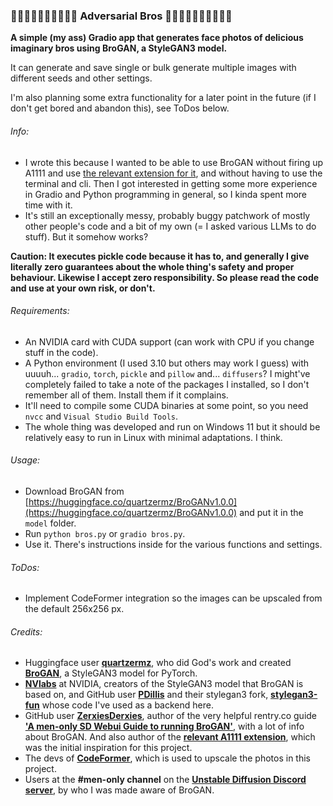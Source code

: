 ### 👨🏻👨🏼👨🏽👨🏾👨🏿 Adversarial Bros 👨🏿👨🏾👨🏽👨🏼👨🏻

**A simple (my ass) Gradio app that generates face photos of delicious imaginary bros using BroGAN, a StyleGAN3 model.**

It can generate and save single or bulk generate multiple images with different seeds and other settings.

I'm also planning some extra functionality for a later point in the future (if I don't get bored and abandon this), see ToDos below.

###### Info:

* I wrote this because I wanted to be able to use BroGAN without firing up A1111 and use [the relevant extension for it](https://github.com/zerxiesderxies/sd-webui-gan-generator/), and without having to use the terminal and cli. Then I got interested in getting some more experience in Gradio and Python programming in general, so I kinda spent more time with it.
* It's still an exceptionally messy, probably buggy patchwork of mostly other people's code and a bit of my own (= I asked various LLMs to do stuff). But it somehow works?

**Caution: It executes pickle code because it has to, and generally I give literally zero guarantees about the whole thing's safety and proper behaviour. Likewise I accept zero responsibility. So please read the code and use at your own risk, or don't.**

###### Requirements:

* An NVIDIA card with CUDA support (can work with CPU if you change stuff in the code).
* A Python environment (I used 3.10 but others may work I guess) with uuuuh... `gradio`, `torch`, `pickle` and `pillow` and... `diffusers`? I might've completely failed to take a note of the packages I installed, so I don't remember all of them. Install them if it complains.
* It'll need to compile some CUDA binaries at some point, so you need `nvcc` and `Visual Studio Build Tools`.
* The whole thing was developed and run on Windows 11 but it should be relatively easy to run in Linux with minimal adaptations. I think.

###### Usage:

* Download BroGAN from [https://huggingface.co/quartzermz/BroGANv1.0.0](https://huggingface.co/quartzermz/BroGANv1.0.0) and put it in the `model` folder.
* Run `python bros.py` or `gradio bros.py`.
* Use it. There's instructions inside for the various functions and settings.

###### ToDos:

* Implement CodeFormer integration so the images can be upscaled from the default 256x256 px.

###### Credits:

- Huggingface user [**quartzermz**](https://huggingface.co/quartzermz), who did God's work and created [**BroGAN**](https://huggingface.co/quartzermz/BroGANv1.0.0), a StyleGAN3 model for PyTorch.
- [**NVlabs**](https://github.com/NVlabs/stylegan3) at NVIDIA, creators of the StyleGAN3 model that BroGAN is based on, and GitHub user [**PDillis**](https://github.com/PDillis) and their stylegan3 fork, [**stylegan3-fun**](https://github.com/PDillis/stylegan3-fun) whose code I've used as a backend here.
- GitHub user [**ZerxiesDerxies**](https://github.com/zerxiesderxies), author of the very helpful rentry.co guide [**'A men-only SD Webui Guide to running BroGAN'**](https://rentry.co/uoza8fqp), with a lot of info about BroGAN. And also author of the [**relevant A1111 extension**](https://github.com/zerxiesderxies/sd-webui-gan-generator/), which was the initial inspiration for this project.
- The devs of [**CodeFormer**](https://github.com/sczhou/CodeFormer), which is used to upscale the photos in this project.
- Users at the **#men-only channel** on the [**Unstable Diffusion Discord server**](https://discord.gg/unstablediffusion), by who I was made aware of BroGAN.
